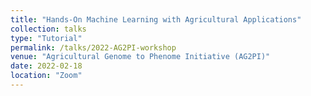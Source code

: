```yaml
---
title: "Hands-On Machine Learning with Agricultural Applications"
collection: talks
type: "Tutorial"
permalink: /talks/2022-AG2PI-workshop
venue: "Agricultural Genome to Phenome Initiative (AG2PI)"
date: 2022-02-18
location: "Zoom"
---
```

